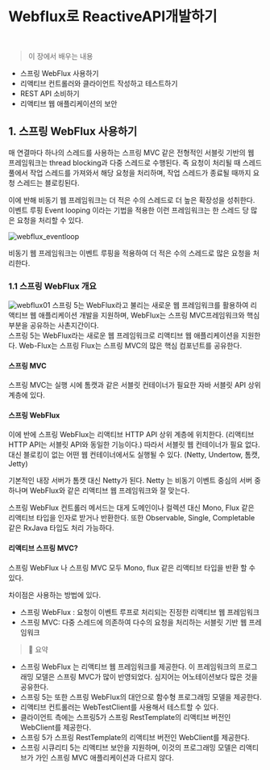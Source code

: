 # Webflux로 ReactiveAPI개발하기

<br>

> 이 장에서 배우는 내용
* 스프링 WebFlux 사용하기
* 리액티브 컨트롤러와 클라이언트 작성하고 테스트하기
* REST API 소비하기
* 리액티브 웹 애플리케이션의 보안

## 1. 스프링 WebFlux 사용하기

매 연결마다 하나의 스레드를 사용하는 스프링 MVC 같은 전형적인 서블릿 기반의 웹 프레임워크는 thread blocking과 다중 스레드로 수행된다. 즉 요청이 처리될 때 스레드 풀에서 작업 스레드를 가져와서 해당 요청을 처리하며, 작업 스레드가 종료될 때까지 요청 스레드는 블로킹된다.

이에 반해 비동기 웹 프레임워크는 더 적은 수의 스레드로 더 높은 확장성을 성취한다. 이벤트 루핑 Event looping 이라는 기법을 적용한 이런 프레임워크는 한 스레드 당 많은 요청을 처리할 수 있다.

![webflux_eventloop](https://user-images.githubusercontent.com/2074496/186586103-b581bb4b-9ed2-4b93-80c4-3da76826b278.PNG)

비동기 웹 프레임워크는 이벤트 루핑을 적용하여 더 적은 수의 스레드로 많은 요청을 처리한다.

### 1.1 스프링 WebFlux 개요

![webflux01](https://user-images.githubusercontent.com/2074496/186586869-af7b4181-3201-4615-9527-440e7ffbcb0b.PNG)
스프링 5는 WebFlux라고 불리는 새로운 웹 프레임워크를 활용하여 리액티브 웹 애플리케이션 개발을 지원하며, WebFlux는 스프링 MVC프레임워크와 핵심부분을 공유하는 사촌지간이다.
<br>
스프링 5는 WebFlux라는 새로운 웹 프레임워크로 리액티브 웹 애플리케이션을 지원한다. Web-Flux는 스프링 Flux는 스프링 MVC의 많은 핵심 컴포넌트를 공유한다.

#### 스프링 MVC
스프링 MVC는 실행 시에 톰캣과 같은 서블릿 컨테이너가 필요한 자바 서블릿 API 상위 계층에 있다.

#### 스프링 WebFlux
이에 반에 스프링 WebFlux는 리액티브 HTTP API 상위 계층에 위치한다. (리액티브 HTTP API는 서블릿 API와 동일한 기능이다.) 따라서 서블릿 웹 컨테이너가 필요 없다. 대신 블로킹이 없는 어떤 웹 컨테이너에서도 실행될 수 있다. (Netty, Undertow, 톰캣, Jetty)

기본적인 내장 서버가 톰캣 대신 Netty가 된다. Netty 는 비동기 이벤트 중심의 서버 중 하나며 WebFlux와 같은 리액티브 웹 프레임워크와 잘 맞는다.

스프링 WebFlux 컨트롤러 메서드는 대게 도메인이나 컬렉션 대신 Mono, Flux 같은 리액티브 타입을 인자로 받거나 반환한다. 또한 Observable, Single, Completable 같은 RxJava 타입도 처리 가능하다.

#### 리액티브 스프링 MVC?
스프링 WebFlux 나 스프링 MVC 모두 Mono, flux 같은 리액티브 타입을 반환 할 수 있다.

차이점은 사용하는 방법에 있다.

* 스프링 WebFlux : 요청이 이벤트 루프로 처리되는 진정한 리액티브 웹 프레임워크
* 스프링 MVC: 다중 스레드에 의존하여 다수의 요청을 처리하는 서블릿 기반 웹 프레임워크

> 📌 요약
* 스프링 WebFlux 는 리액티브 웹 프레임워크를 제공한다. 이 프레임워크의 프로그래밍 모델은 스프링 MVC가 많이 반영되었다. 심지어는 어노테이션보다 많은 것을 공유한다.
* 스프링 5는 또한 스프링 WebFlux의 대안으로 함수형 프로그래밍 모델을 제공한다.
* 리액티브 컨트롤러는 WebTestClient를 사용해서 테스트할 수 있다.
* 클라이언트 측에는 스프링5가 스프링 RestTemplate의 리액티브 버전인 WebClient를 제공한다.
* 스프링 5가 스프링 RestTemplate의 리액티브 버전인 WebClient를 제공한다.
* 스프링 시큐리티 5는 리액티브 보안을 지원하며, 이것의 프로그래밍 모델은 리액티브가 가인 스프링 MVC 애플리케이션과 다르지 않다.